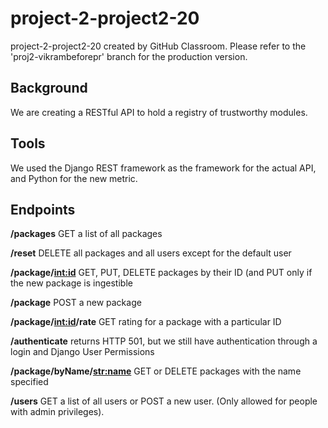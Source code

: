 # project-2-project2-20
project-2-project2-20 created by GitHub Classroom.
Please refer to the 'proj2-vikrambeforepr' branch for the production version.

## Background
We are creating a RESTful API to hold a registry of trustworthy modules.

## Tools
We used the Django REST framework as the framework for the actual API, and Python for the new metric.

## Endpoints
**/packages** 
GET a list of all packages

**/reset**
DELETE all packages and all users except for the default user

**/package/<int:id>**
GET, PUT, DELETE packages by their ID (and PUT only if the new package is ingestible

**/package** 
POST a new package

**/package/<int:id>/rate**
GET rating for a package with a particular ID

**/authenticate**
returns HTTP 501, but we still have authentication through a login and Django User Permissions

**/package/byName/<str:name>**
GET or DELETE packages with the name specified

**/users**
GET a list of all users or POST a new user. (Only allowed for people with admin privileges).

